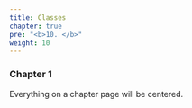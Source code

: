 ```yaml
---
title: Classes
chapter: true
pre: "<b>10. </b>"
weight: 10
---
```


### Chapter 1

Everything on a chapter page will be centered.
